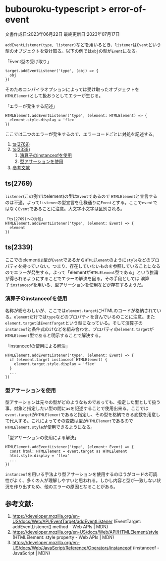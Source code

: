 # bubouroku-typescript > error-of-event

文書作成日:2023年06月22日 最終更新日:2023年07月17日

`addEventListener(type, listener)`などを用いるとき、`listener`は`Event`という型のオブジェクトを受け取る。以下の例では`obj`の型が`Event`になる。

「Event型の受け取り」
```
target.addEventListener('type', (obj) => {
  obj
})
```

そのためコンパイラオプションによっては受け取ったオブジェクトを`HTMLElement`として扱おうとしてエラーが生じる。

「エラーが発生する記述」
```
HTMLElement.addEventListener('type', (element: HTMLElement) => {
  element.style.display = 'flex'
})
```

ここでは二つのエラーが発生するので、エラーコードごとに対処を記述する。

1. [ts(2769)](#ts2769)
2. [ts(2339)](#ts2339)
    1. [演算子のinstanceofを使用](#演算子のinstanceofを使用)
    2. [型アサーションを使用](#型アサーションを使用)
3. [参考文献](#参考文献)

## ts(2769)
`listener`(この例ではelement)の型は`Event`であるので `HTMLElement`と宣言するのは不適。よって`listener`の型宣言を仕様通りに`Event`とする。ここで`event`ではなく`Event`であることに注意。大文字小文字は区別される。
```
「ts(2769)への対処」
HTMLElement.addEventListener('type', (element: Event) => {
  element
})
```

## ts(2339)
ここでのelementは型が`Event`であるから`HTMLElement`のように`style`などのプロパティを持っていない。つまり、存在していないものを参照していることになるのでエラーが発生する。よって「elementが`HTMLElement`型である」という推論が得られるようにすることでエラーの解決を図る。その手段としては 演算子:`instanceof`を用いる、型アサーションを使用などが存在するようだ。

### 演算子のinstanceofを使用
名称が紛らわしいが、ここでは`element.target`にHTMLのコードが格納されている。`element`だけでは`type`などのプロパティを含んでいるのことに注意。また`element.target`は`EventTarget`という型になっている。そして演算子の`instanceof`と条件式の`if`などを組み合わせ、プロパティの`element.target`が`HTMLElement`型であると明示することで解決する。

「instanceofの使用による解決」
```
HTMLElement.addEventListener('type', (element: Event) => {
  if (element.target instanceof HTMLElement) {
    element.target.style.display = 'flex'
  }
  ...
})
```

### 型アサーションを使用
型アサーションは元々の型がどのようなものであっても、指定した型として扱う事。対象と指定したい型の間に`as`を記述することで使用出来る。ここでは`event.target`が`HTMLElement`であると指定し、その型を格納できる変数を用意して代入する。これによってその変数は型が`HTMLElement`であるので`HTMLElement.style`が使用できるようになる。

「型アサーションの使用による解決」
```
HTMLElement.addEventListener('type', (element: Event) => {
  const html: HTMLElement = event.target as HTMLElement
  html.style.display = 'flex'
  ...
})
```

`instanceof`を用いる手法より型アサーションを使用するのほうがコードの可読性がよく、多くの人が理解しやすいと思われる。しかし内容と型が一致しない状況を作り出すため、他のエラーの原因となることがある。

## 参考文献:
1. https://developer.mozilla.org/en-US/docs/Web/API/EventTarget/addEventListener (EventTarget: addEventListener() method - Web APIs | MDN)
2. https://developer.mozilla.org/en-US/docs/Web/API/HTMLElement/style (HTMLElement: style property - Web APIs | MDN)
3. https://developer.mozilla.org/en-US/docs/Web/JavaScript/Reference/Operators/instanceof (instanceof - JavaScript | MDN)
